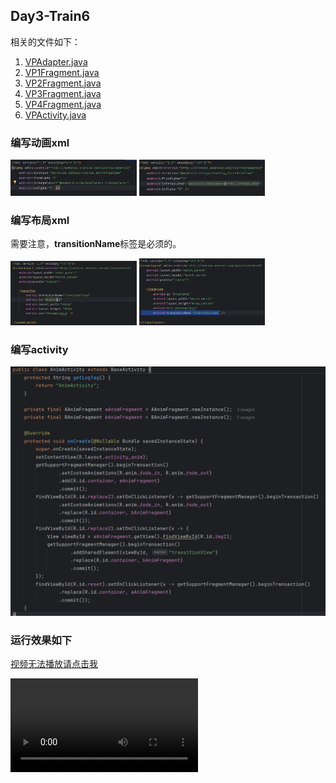 ## Day3-Train6

相关的文件如下：

1. [VPAdapter.java](https://partner-gitlab.mioffice.cn/nj-trainingcollege/miclassroom240819/androidgroup4/tanzhehao/homework/-/blob/main/day3/app/src/main/java/fan/akua/day3/adapters/VPAdapter.java)
2. [VP1Fragment.java](https://partner-gitlab.mioffice.cn/nj-trainingcollege/miclassroom240819/androidgroup4/tanzhehao/homework/-/blob/main/day3/app/src/main/java/fan/akua/day3/fragments/VP1Fragment.java)
3. [VP2Fragment.java](https://partner-gitlab.mioffice.cn/nj-trainingcollege/miclassroom240819/androidgroup4/tanzhehao/homework/-/blob/main/day3/app/src/main/java/fan/akua/day3/fragments/VP2Fragment.java)
4. [VP3Fragment.java](https://partner-gitlab.mioffice.cn/nj-trainingcollege/miclassroom240819/androidgroup4/tanzhehao/homework/-/blob/main/day3/app/src/main/java/fan/akua/day3/fragments/VP3Fragment.java)
5. [VP4Fragment.java](https://partner-gitlab.mioffice.cn/nj-trainingcollege/miclassroom240819/androidgroup4/tanzhehao/homework/-/blob/main/day3/app/src/main/java/fan/akua/day3/fragments/VP4Fragment.java)
6. [VPActivity.java](https://partner-gitlab.mioffice.cn/nj-trainingcollege/miclassroom240819/androidgroup4/tanzhehao/homework/-/blob/main/day3/app/src/main/java/fan/akua/day3/activities/VPActivity.java)

### 编写动画xml

<div>
    <img src="vx_images/144695360235900.png" alt="fade_in" width="40%">
    <img src="vx_images/243264857058142.png" alt="fade_out" width="40%">
</div>

### 编写布局xml

需要注意，**transitionName**标签是必须的。

<div>
    <img src="vx_images/155724961290489.png" alt="fragment_anim1" width="40%">
    <img src="vx_images/393958720153113.png" alt="fragment_anim2" width="40%">
</div>

### 编写activity

![AnimActivity](vx_images/551295664371741.png)

### 运行效果如下

[视频无法播放请点击我](https://partner-gitlab.mioffice.cn/nj-trainingcollege/miclassroom240819/androidgroup4/tanzhehao/homework/-/tree/main/day3/pic/Screen_recording_20240821_165005.mp4)

<div>
    <video src="vx_images/Screen_recording_20240821_165005.mp4"></video>
</div>
